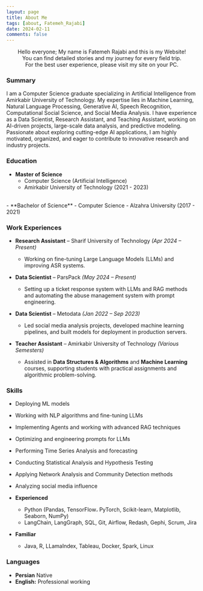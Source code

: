 ```yaml
---
layout: page
title: About Me
tags: [about, Fatemeh_Rajabi]
date: 2024-02-11
comments: false
---
```


<center> Hello everyone; My name is Fatemeh Rajabi and this is my Website! <br> You can find detailed stories and my journey for every field trip. <br> For the best user experience, please visit my site on your PC. </center>

### **Summary**  

I am a Computer Science graduate specializing in Artificial Intelligence from Amirkabir University of Technology. My expertise lies in Machine Learning, Natural Language Processing, Generative AI, Speech Recognition, Computational Social Science, and Social Media Analysis. I have experience as a Data Scientist, Research Assistant, and Teaching Assistant, working on AI-driven projects, large-scale data analysis, and predictive modeling. Passionate about exploring cutting-edge AI applications, I am highly motivated, organized, and eager to contribute to innovative research and industry projects.  

### **Education**  

- **Master of Science**
    - Computer Science (Artificial Intelligence)
    - Amirkabir University of Technology (2021 - 2023)  
<br>
- **Bachelor of Science**
    - Computer Science 
    - Alzahra University (2017 - 2021)

### **Work Experiences**  
- **Research Assistant** – Sharif University of Technology *(Apr 2024 – Present)*  
  - Working on fine-tuning Large Language Models (LLMs) and improving ASR systems.


- **Data Scientist** – ParsPack *(May 2024 – Present)*  
  - Setting up a ticket response system with LLMs and RAG methods and automating the abuse management system with prompt engineering. 


- **Data Scientist** – Metodata *(Jan 2022 – Sep 2023)*  
  - Led social media analysis projects, developed machine learning pipelines, and built models for deployment in production servers.  


- **Teacher Assistant** – Amirkabir University of Technology *(Various Semesters)*  
  - Assisted in **Data Structures & Algorithms** and **Machine Learning** courses, supporting students with practical assignments and algorithmic problem-solving.  

### **Skills**   
- Deploying ML models
- Working with NLP algorithms and fine-tuning LLMs
- Implementing Agents and working with advanced RAG techniques
- Optimizing and engineering prompts for LLMs
- Performing Time Series Analysis and forecasting
- Conducting Statistical Analysis and Hypothesis Testing
- Applying Network Analysis and Community Detection methods
- Analyzing social media influence

- **Experienced**
    - Python (Pandas, TensorFlow، PyTorch, Scikit-learn, Matplotlib, Seaborn, NumPy)
    - LangChain, LangGraph, SQL, Git, Airflow, Redash, Gephi, Scrum, Jira

- **Familiar**
    - Java, R, LLamaIndex, Tableau, Docker, Spark, Linux

### **Languages**  

- **Persian** Native
- **English:** Professional working
